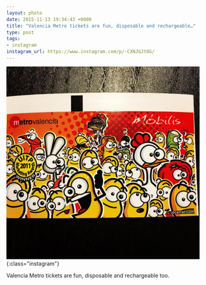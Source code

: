 ```yaml
---
layout: photo
date: 2015-11-13 19:34:43 +0000
title: "Valencia Metro tickets are fun, disposable and rechargeable…"
type: post
tags:
- instagram
instagram_url: https://www.instagram.com/p/-CXNJGJt8G/
---
```


![Instagram - -CXNJGJt8G](/img/-CXNJGJt8G.jpg){:class="instagram"}

Valencia Metro tickets are fun, disposable and rechargeable too.

